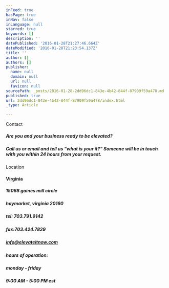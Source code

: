 ```yaml
---
inFeed: true
hasPage: true
inNav: false
inLanguage: null
starred: true
keywords: []
description: ''
datePublished: '2016-01-28T21:27:46.664Z'
dateModified: '2016-01-28T21:23:54.137Z'
title: ''
author: []
authors: []
publisher:
  name: null
  domain: null
  url: null
  favicon: null
sourcePath: _posts/2016-01-28-2dd96dc1-843e-4b42-844f-87909f59a478.md
published: true
url: 2dd96dc1-843e-4b42-844f-87909f59a478/index.html
_type: Article

---
```

Contact

##### Are you and your business ready to be elevated?

##### Call us or email and tell us "what is your it?" Someone will be in touch with you within 24 hours from your request.

Location

#### Virginia

##### 15068 gaines mill circle

##### haymarket, virginia 20160

##### tel: 703.791.9142

##### fax:703.424.7829

##### info@elevateitnow.com

##### hours of operation:

##### monday - friday

##### 9:00 AM - 5:00 PM est

####